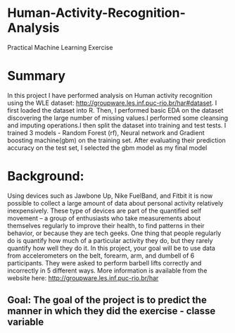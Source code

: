 # Human-Activity-Recognition-Analysis
Practical Machine Learning Exercise

# Summary
In this project I have performed analysis on Human activity recognition using the WLE dataset: http://groupware.les.inf.puc-rio.br/har#dataset. I first loaded the dataset into R. Then, I performed basic EDA on the dataset discovering the large number of missing values.I performed some cleansing and imputing operations.I then split the dataset into training and test tests. I trained 3 models -  Random Forest (rf), Neural network and Gradient boosting machine(gbm) on the training set. After evaluating their prediction accuracy on the test set, I selected the gbm model as my final model
 
 # Background:
Using devices such as Jawbone Up, Nike FuelBand, and Fitbit it is now possible to collect a large amount of data about personal activity relatively inexpensively. These type of devices are part of the quantified self movement – a group of enthusiasts who take measurements about themselves regularly to improve their health, to find patterns in their behavior, or because they are tech geeks. One thing that people regularly do is quantify how much of a particular activity they do, but they rarely quantify how well they do it. In this project, your goal will be to use data from accelerometers on the belt, forearm, arm, and dumbell of 6 participants. They were asked to perform barbell lifts correctly and incorrectly in 5 different ways. More information is available from the website here: http://groupware.les.inf.puc-rio.br/har 

## Goal: The goal of the project is to predict the manner in which they did the exercise -  classe variable 
